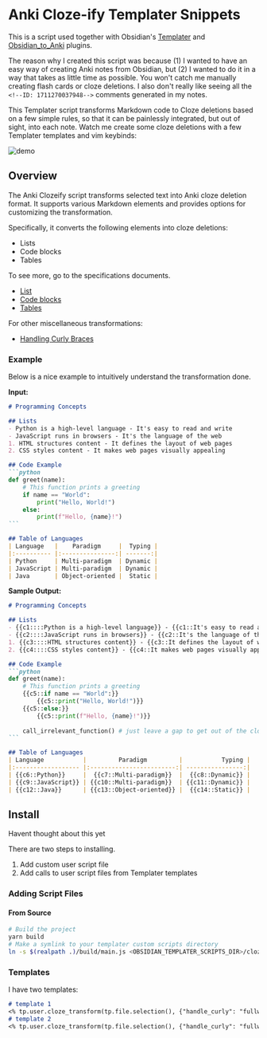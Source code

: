 # Anki Cloze-ify Templater Snippets
This is a script used together with Obsidian's [Templater](https://obsidian.md/plugins?id=templater-obsidian) and [Obsidian_to_Anki](https://github.com/ObsidianToAnki/Obsidian_to_Anki) plugins.

The reason why I created this script was because (1) I wanted to have an easy way of creating Anki notes from Obsidian, but (2) I wanted to do it in a way that takes as little time as possible. You won't catch me manually creating flash cards or cloze deletions. I also don't really like seeing all the `<!--ID: 1711270037948-->` comments generated in my notes.

This Templater script transforms Markdown code to Cloze deletions based on a few simple rules, so that it can be painlessly integrated, but out of sight, into each note. Watch me create some cloze deletions with a few Templater templates and vim keybinds:

![demo](https://github.com/user-attachments/assets/ba8556ac-357f-4b89-9af9-ca0fefcb0f61)

## Overview

The Anki Clozeify script transforms selected text into Anki cloze deletion format. It supports various Markdown elements and provides options for customizing the transformation.

Specifically, it converts the following elements into cloze deletions:
- Lists
- Code blocks
- Tables

To see more, go to the specifications documents.
- [List](./doc/spec/lists.md)
- [Code blocks](./doc/spec/code_blocks.md)
- [Tables](./doc/spec/tables.md)

For other miscellaneous transformations:
- [Handling Curly Braces](./doc/spec/curly_braces.md)

### Example

Below is a nice example to intuitively understand the transformation done.

**Input:**
````markdown
# Programming Concepts

## Lists
- Python is a high-level language - It's easy to read and write
- JavaScript runs in browsers - It's the language of the web
1. HTML structures content - It defines the layout of web pages
2. CSS styles content - It makes web pages visually appealing

## Code Example
```python
def greet(name):
    # This function prints a greeting
    if name == "World":
        print("Hello, World!")
    else:
        print(f"Hello, {name}!")
```

## Table of Languages
| Language   |    Paradigm     |  Typing |
|:---------- |:---------------:| -------:|
| Python     | Multi-paradigm  | Dynamic |
| JavaScript | Multi-paradigm  | Dynamic |
| Java       | Object-oriented |  Static |
````

**Sample Output:**
````markdown
# Programming Concepts

## Lists
- {{c1::::Python is a high-level language}} - {{c1::It's easy to read and write}}
- {{c2::::JavaScript runs in browsers}} - {{c2::It's the language of the web}}
1. {{c3::::HTML structures content}} - {{c3::It defines the layout of web pages}}
2. {{c4::::CSS styles content}} - {{c4::It makes web pages visually appealing}}

## Code Example
```python
def greet(name):
    # This function prints a greeting
    {{c5::if name == "World":}}
        {{c5::print("Hello, World!")}}
    {{c5::else:}}
        {{c5::print(f"Hello, {name}!")}}
    
    call_irrelevant_function() # just leave a gap to get out of the cloze
```

## Table of Languages
| Language           |         Paradigm         |           Typing |
|:------------------ |:------------------------:| ----------------:|
| {{c6::Python}}     |  {{c7::Multi-paradigm}}  |  {{c8::Dynamic}} |
| {{c9::JavaScript}} | {{c10::Multi-paradigm}}  | {{c11::Dynamic}} |
| {{c12::Java}}      | {{c13::Object-oriented}} |  {{c14::Static}} |
````

## Install
Havent thought about this yet   

There are two steps to installing.
1. Add custom user script file
2. Add calls to user script files from Templater templates
### Adding Script Files
#### From Source
```bash
# Build the project
yarn build
# Make a symlink to your templater custom scripts directory
ln -s $(realpath .)/build/main.js <OBSIDIAN_TEMPLATER_SCRIPTS_DIR>/cloze_transform.js
```

### Templates
I have two templates:

```markdown
# template 1
<% tp.user.cloze_transform(tp.file.selection(), {"handle_curly": "fullwidth", "list": {"enable_hints": true}}) %>
# template 2
<% tp.user.cloze_transform(tp.file.selection(), {"handle_curly": "fullwidth", "list": {"enable_hints": false}}) %>
```

